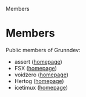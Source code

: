 Members

Members
=======

Public members of Grunndev:

  - assert ([homepage](http://www.richelbilderbeek.nl))
  - FSX ([homepage](http://61924.nl))
  - voidzero ([homepage](https://noagenda.ninja/))
  - Hertog ([homepage](http://www.sandervankasteel.nl))
  - icetimux ([homepage](http://icetimux.net))
